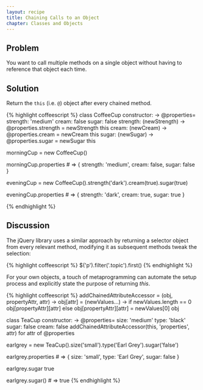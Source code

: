 ```yaml
---
layout: recipe
title: Chaining Calls to an Object
chapter: Classes and Objects
---
```

## Problem

You want to call multiple methods on a single object without having to reference that object each time.

## Solution

Return the `this` (i.e. `@`) object after every chained method.

{% highlight coffeescript %}
class CoffeeCup
	constructor:  ->
		@properties=
			strength: 'medium'
			cream: false
			sugar: false
	strength: (newStrength) ->
		@properties.strength = newStrength
		this
	cream: (newCream) ->
		@properties.cream = newCream
		this
	sugar: (newSugar) ->
		@properties.sugar = newSugar
		this

morningCup = new CoffeeCup()

morningCup.properties # => { strength: 'medium', cream: false, sugar: false }

eveningCup = new CoffeeCup().strength('dark').cream(true).sugar(true)

eveningCup.properties # => { strength: 'dark', cream: true, sugar: true }

{% endhighlight %}

## Discussion

The jQuery library uses a similar approach by returning a selector object from every relevant method, modifying it as subsequent methods tweak the selection:

{% highlight coffeescript %}
$('p').filter('.topic').first()
{% endhighlight %}

For your own objects, a touch of metaprogramming can automate the setup process and explicitly state the purpose of returning *this*.

{% highlight coffeescript %}
addChainedAttributeAccessor = (obj, propertyAttr, attr) ->
	obj[attr] = (newValues...) ->
		if newValues.length == 0
			obj[propertyAttr][attr]
		else
			obj[propertyAttr][attr] = newValues[0]
			obj

class TeaCup
	constructor:  ->
		@properties=
			size: 'medium'
			type: 'black'
			sugar: false
			cream: false
		addChainedAttributeAccessor(this, 'properties', attr) for attr of @properties

earlgrey = new TeaCup().size('small').type('Earl Grey').sugar('false')

earlgrey.properties # => { size: 'small', type: 'Earl Grey', sugar: false }

earlgrey.sugar true

earlgrey.sugar() # => true
{% endhighlight %}
